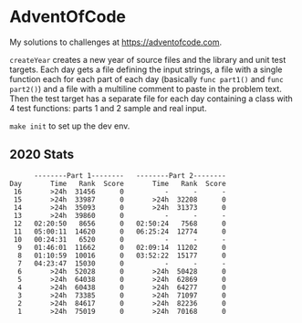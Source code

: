 # AdventOfCode

My solutions to challenges at https://adventofcode.com.

`createYear` creates a new year of source files and the library and unit test targets. Each day gets a file defining the input strings, a file with a single function each for each part of each day (basically `func part1()` and `func part2()`) and a file with a multiline comment to paste in the problem text. Then the test target has a separate file for each day containing a class with 4 test functions: parts 1 and 2 sample and real input.

`make init` to set up the dev env.

## 2020 Stats
  
```
      --------Part 1--------   --------Part 2--------
Day       Time   Rank  Score       Time   Rank  Score
 16       >24h  31456      0          -      -      -
 15       >24h  33987      0       >24h  32208      0
 14       >24h  35093      0       >24h  31373      0
 13       >24h  39860      0          -      -      -
 12   02:20:50   8656      0   02:50:24   7568      0
 11   05:00:11  14620      0   06:25:24  12774      0
 10   00:24:31   6520      0          -      -      -
  9   01:46:01  11662      0   02:09:14  11202      0
  8   01:10:59  10016      0   03:52:22  15177      0
  7   04:23:47  15030      0          -      -      -
  6       >24h  52028      0       >24h  50428      0
  5       >24h  64038      0       >24h  62869      0
  4       >24h  60438      0       >24h  64277      0
  3       >24h  73385      0       >24h  71097      0
  2       >24h  84617      0       >24h  82236      0
  1       >24h  75019      0       >24h  70168      0
```
